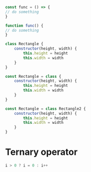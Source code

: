 
```javascript
const func = () => {
// do something
}
```

```javascript
function func() {
// do something
}
```

```javascript
class Rectangle {
	constructor(height, width) {
		this.height = height
		this.width = width
	}
}
```

```javascript
const Rectangle = class {
	constructor(height, width) {
		this.height = height
		this.width = width
	}
}
```

```javascript
const Rectangle = class Rectangle2 {
	constructor(height, width) {
		this.height = height
		this.width = width
	}
}
```

# Ternary operator

```javascript
i > 0 ? i = 0 : i++ 
```

